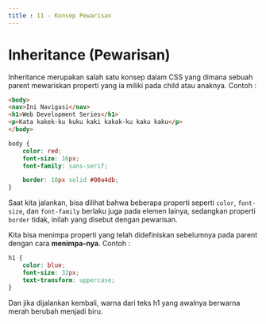 ```yaml
---
title : 11 - Konsep Pewarisan
---
```


# Inheritance (Pewarisan)

Inheritance merupakan salah satu konsep dalam CSS yang dimana sebuah parent mewariskan properti yang ia miliki pada
child atau anaknya. Contoh :

```html
<body>
<nav>Ini Navigasi</nav>
<h1>Web Development Series</h1>
<p>Kata kakek-ku kuku kaki kakak-ku kaku kaku</p>
</body>
```

```css
body {
    color: red;
    font-size: 16px;
    font-family: sans-serif;

    border: 10px solid #00a4db;
}
```

Saat kita jalankan, bisa dilihat bahwa beberapa properti seperti `color`, `font-size`, dan `font-family` berlaku juga
pada elemen lainya, sedangkan properti `border` tidak, inilah yang disebut dengan pewarisan.

Kita bisa menimpa properti yang telah didefiniskan sebelumnya pada parent dengan cara **menimpa-nya**. Contoh :

```css
h1 {
    color: blue;
    font-size: 32px;
    text-transform: uppercase;
}
```

Dan jika dijalankan kembali, warna dari teks h1 yang awalnya berwarna merah berubah menjadi biru.
